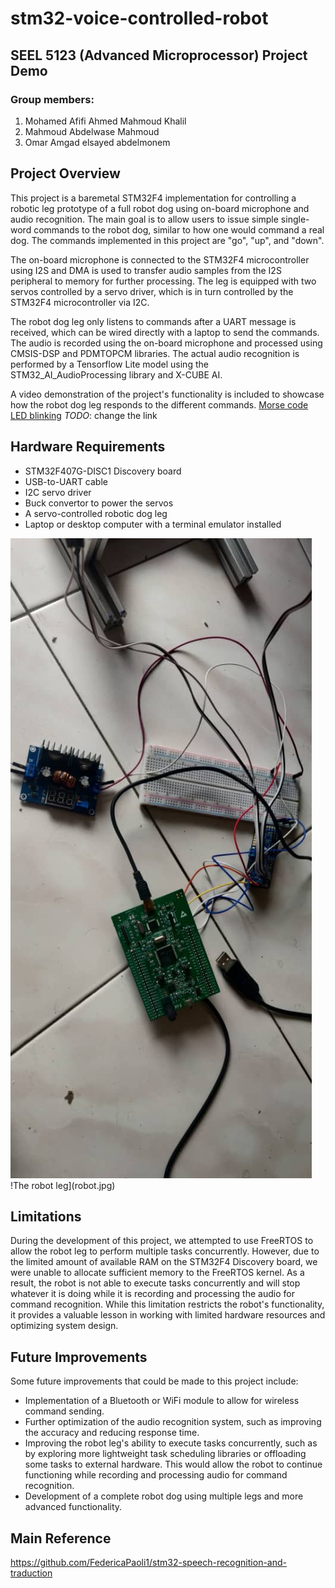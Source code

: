 # stm32-voice-controlled-robot
##  SEEL 5123 (Advanced Microprocessor) Project Demo
### Group members: 
1. Mohamed Afifi Ahmed Mahmoud Khalil  
2. Mahmoud Abdelwase Mahmoud  
3. Omar Amgad elsayed abdelmonem 
## Project Overview
This project is a baremetal STM32F4 implementation for controlling a robotic leg prototype of a full robot dog using on-board microphone and audio recognition. The main goal is to allow users to issue simple single-word commands to the robot dog, similar to how one would command a real dog. The commands implemented in this project are "go", "up", and "down".

The on-board microphone is connected to the STM32F4 microcontroller using I2S and DMA is used to transfer audio samples from the I2S peripheral to memory for further processing. The leg is equipped with two servos controlled by a servo driver, which is in turn controlled by the STM32F4 microcontroller via I2C.

The robot dog leg only listens to commands after a UART message is received, which can be wired directly with a laptop to send the commands. The audio is recorded using the on-board microphone and processed using CMSIS-DSP and PDMTOPCM libraries. The actual audio recognition is performed by a Tensorflow Lite model using the STM32_AI_AudioProcessing library and X-CUBE AI.

A video demonstration of the project's functionality is included to showcase how the robot dog leg responds to the different commands.
[Morse code LED blinking](https://drive.google.com/file/d/1v7gH_lfSQYMPK5qmTrXQEpC2yKCuaSEa/view?usp=sharing) *TODO*: change the link

## Hardware Requirements
* STM32F407G-DISC1 Discovery board
* USB-to-UART cable
* I2C servo driver
* Buck convertor to power the servos
* A servo-controlled robotic dog leg
* Laptop or desktop computer with a terminal emulator installed

![boards/modules used](boards.jpg)
!The robot leg](robot.jpg)

## Limitations
During the development of this project, we attempted to use FreeRTOS to allow the robot leg to perform multiple tasks concurrently. However, due to the limited amount of available RAM on the STM32F4 Discovery board, we were unable to allocate sufficient memory to the FreeRTOS kernel. As a result, the robot is not able to execute tasks concurrently and will stop whatever it is doing while it is recording and processing the audio for command recognition. While this limitation restricts the robot's functionality, it provides a valuable lesson in working with limited hardware resources and optimizing system design.

## Future Improvements 
Some future improvements that could be made to this project include:
* Implementation of a Bluetooth or WiFi module to allow for wireless command sending.
* Further optimization of the audio recognition system, such as improving the accuracy and reducing response time.
* Improving the robot leg's ability to execute tasks concurrently, such as by exploring more lightweight task scheduling libraries or offloading some tasks to external hardware. This would allow the robot to continue functioning while recording and processing audio for command recognition.
* Development of a complete robot dog using multiple legs and more advanced functionality.

## Main Reference
https://github.com/FedericaPaoli1/stm32-speech-recognition-and-traduction

